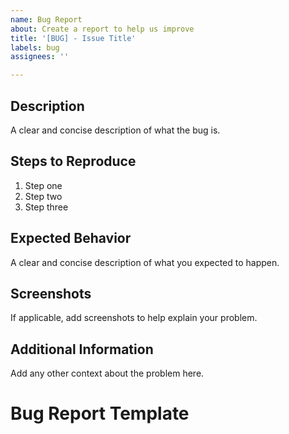 ```yaml
---
name: Bug Report
about: Create a report to help us improve
title: '[BUG] - Issue Title'
labels: bug
assignees: ''

---
```


## Description
A clear and concise description of what the bug is.

## Steps to Reproduce
1. Step one
2. Step two
3. Step three

## Expected Behavior
A clear and concise description of what you expected to happen.

## Screenshots
If applicable, add screenshots to help explain your problem.

## Additional Information
Add any other context about the problem here.
# Bug Report Template
